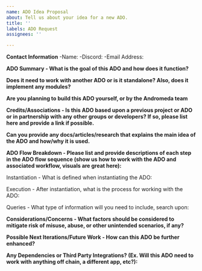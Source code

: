 ```yaml
---
name: ADO Idea Proposal
about: Tell us about your idea for a new ADO.
title: ''
labels: ADO Request
assignees: ''

---
```


**Contact Information**
-Name:
-Discord:
-Email Address:

**ADO Summary - What is the goal of this ADO and how does it function?**

**Does it need to work with another ADO or is it standalone? Also, does it implement any modules?**

**Are you planning to build this ADO yourself, or by the Andromeda team**

**Credits/Associations - Is this ADO based upon a previous project or ADO or in partnership with any other groups or developers? If so, please list here and provide a link if possible.**

**Can you provide any docs/articles/research that explains the main idea of the ADO and how/why it is used.**

**ADO Flow Breakdown - Please list and provide descriptions of each step in the ADO flow sequence (show us how to work with the ADO and associated workflow, visuals are great here):**

Instantiation - What is defined when instantiating the ADO:

Execution - After instantiation, what is the process for working with the ADO:

Queries - What type of information will you need to include, search upon:

**Considerations/Concerns - What factors should be considered to mitigate risk of misuse, abuse, or other unintended scenarios, if any?**

**Possible Next Iterations/Future Work - How can this ADO be further enhanced?**

**Any Dependencies or Third Party Integrations? (Ex. Will this ADO need to work with anything off chain, a different app, etc?):**
